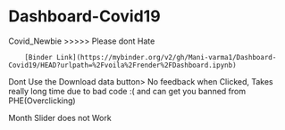 # Dashboard-Covid19
Covid_Newbie  >>>>> Please dont Hate

        [Binder Link](https://mybinder.org/v2/gh/Mani-varma1/Dashboard-Covid19/HEAD?urlpath=%2Fvoila%2Frender%2FDashboard.ipynb)


Dont Use the Download data button> No feedback when Clicked, Takes really long time due to bad code :( and can get you banned from PHE(Overclicking)

Month Slider does not Work

